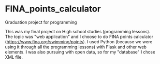 # FINA_points_calculator
Graduation project for programming

This was my final project on High school studies (programming lessons). The topic was "web application" and I choose to do FINA points calculator (https://www.fina.org/swimming/points). I used Python (because we were using it through all the programming lessons) with Flask and other web elements. I was also pursuing with open data, so for my "database" I chose XML file.
